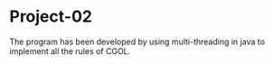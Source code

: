 # Project-02
The program has been developed by using multi-threading in java to implement all the rules of CGOL.
